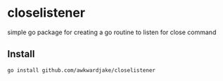 # closelistener
simple go package for creating a go routine to listen for close command

## Install

```text
go install github.com/awkwardjake/closelistener
```
